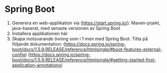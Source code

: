 Spring Boot
===========

1. Generera en web-applikation via (https://start.spring.io/). Maven-prjekt, java-baserat, med senaste versionen av Spring Boot
2. Installera applikationen här
3. Skapa motsvarande övning som i 1 men med Spring Boot. Titta på följande dokumentation:
   (https://docs.spring.io/spring-boot/docs/1.5.9.RELEASE/reference/htmlsingle/#boot-features-external-config)
   (https://docs.spring.io/spring-boot/docs/1.5.9.RELEASE/reference/htmlsingle/#getting-started-first-application-annotations)